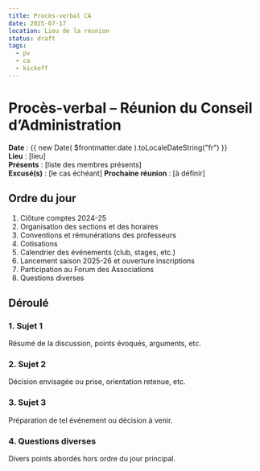 ```yaml
---
title: Procès-verbal CA
date: 2025-07-17
location: Lieu de la réunion
status: draft
tags:
  - pv
  - ca
  - kickoff
---
```


# Procès-verbal – Réunion du Conseil d’Administration

**Date** : {{ new Date( $frontmatter.date ).toLocaleDateString("fr") }}  
**Lieu** : [lieu]  
**Présents** : [liste des membres présents]  
**Excusé(s)** : [le cas échéant]
**Prochaine réunion** : [à définir]

## Ordre du jour

1. Clôture comptes 2024-25
2. Organisation des sections et des horaires
3. Conventions et rémunérations des professeurs
4. Cotisations
5. Calendrier des événements (club, stages, etc.)
6. Lancement saison 2025-26 et ouverture inscriptions
7. Participation au Forum des Associations
8. Questions diverses

## Déroulé

### 1. Sujet 1

Résumé de la discussion, points évoqués, arguments, etc.

### 2. Sujet 2

Décision envisagée ou prise, orientation retenue, etc.

### 3. Sujet 3

Préparation de tel événement ou décision à venir.

### 4. Questions diverses

Divers points abordés hors ordre du jour principal.

